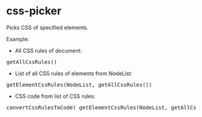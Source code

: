 css-picker
=======================

Picks CSS of specified elements.

Example:

* All CSS rules of document:

<pre>
getAllCssRules()
</pre>

* List of all CSS rules of elements from NodeList:

<pre>
getElementCssRules(NodeList, getAllCssRules())
</pre>

* CSS code from list of CSS rules:

<pre>
convertCssRulesToCode( getElementCssRules(NodeList, getAllCssRules()), 4 )
</pre>
